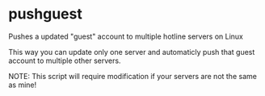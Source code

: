 # pushguest
Pushes a updated "guest" account to multiple hotline servers on Linux

This way you can update only one server and automaticly push that guest account to multiple other servers.

NOTE: This script will require modification if your servers are not the same as mine!

